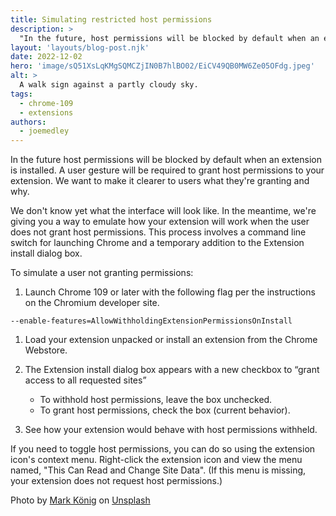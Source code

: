 ```yaml
---
title: Simulating restricted host permissions
description: >
  "In the future, host permissions will be blocked by default when an extension is installed. Though we're still working on the user interface, we're giving you a way to emulate how your extension will work when the user does not grant host permissions."
layout: 'layouts/blog-post.njk'
date: 2022-12-02
hero: 'image/sQ51XsLqKMgSQMCZjIN0B7hlBO02/EiCV49QB0MW6Ze05OFdg.jpeg'
alt: >
  A walk sign against a partly cloudy sky.
tags:
  - chrome-109
  - extensions
authors:
  - joemedley
---
```


In the future host permissions will be blocked by default when an extension is installed. A user gesture will be required to grant host permissions to your extension. We want to make it clearer to users what they're granting and why. 

We don't know yet what the interface will look like. In the meantime, we're giving you a way to emulate how your extension will work when the user does not grant host permissions. This process involves a command line switch for launching Chrome and a temporary addition to the Extension install dialog box.

To simulate a user not granting permissions:

1. Launch Chrome 109 or later with the following flag per the instructions on the Chromium developer site.

`--enable-features=AllowWithholdingExtensionPermissionsOnInstall`

1. Load your extension unpacked or install an extension from the Chrome Webstore.
1. The Extension install dialog box appears with a new checkbox to “grant access to all requested sites”
   * To withhold host permissions, leave the box unchecked.
   * To grant host permissions, check the box (current behavior). 

1. See how your extension would behave with host permissions withheld. 

If you need to toggle host permissions, you can do so using the extension icon's context menu. Right-click the extension icon and view the menu named, "This Can Read and Change Site Data". (If this menu is missing, your extension does not request host permissions.)

Photo by <a href="https://unsplash.com/@markkoenig?utm_source=unsplash&utm_medium=referral&utm_content=creditCopyText">Mark König</a> on <a href="https://unsplash.com/s/photos/permission?utm_source=unsplash&utm_medium=referral&utm_content=creditCopyText">Unsplash</a>
  